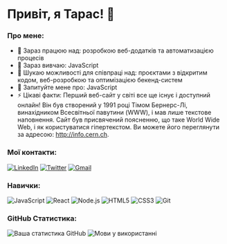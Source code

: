 # Привіт, я Тарас! 👋

### Про мене:
- 🔭 Зараз працюю над: розробкою веб-додатків та автоматизацією процесів
- 🌱 Зараз вивчаю: JavaScript
- 👯 Шукаю можливості для співпраці над: проєктами з відкритим кодом, веб-розробкою та оптимізацією бекенд-систем
- 💬 Запитуйте мене про: JavaScript
- ⚡ Цікаві факти: Перший веб-сайт у світі все ще існує і доступний онлайн! Він був створений у 1991 році Тімом Бернерс-Лі, винахідником Всесвітньої павутини (WWW), і мав лише текстове наповнення. Сайт був присвячений поясненню, що таке World Wide Web, і як користуватися гіпертекстом. Ви можете його переглянути за адресою: http://info.cern.ch.

### Мої контакти:
[![LinkedIn](https://img.shields.io/badge/LinkedIn-%230077B5.svg?style=for-the-badge&logo=linkedin&logoColor=white)](https://www.linkedin.com/in/ваше-ім'я)
[![Twitter](https://img.shields.io/badge/Twitter-%231DA1F2.svg?style=for-the-badge&logo=twitter&logoColor=white)](https://twitter.com/ваше-ім'я)
[![Gmail](https://img.shields.io/badge/Gmail-D14836?style=for-the-badge&logo=gmail&logoColor=white)](mailto:ваш_email@gmail.com)

### Навички:
![JavaScript](https://img.shields.io/badge/JavaScript-%23F7DF1E.svg?style=for-the-badge&logo=javascript&logoColor=black)
![React](https://img.shields.io/badge/React-%2320232a.svg?style=for-the-badge&logo=react&logoColor=%2361DAFB)
![Node.js](https://img.shields.io/badge/Node.js-%23339933.svg?style=for-the-badge&logo=node-dot-js&logoColor=white)
![HTML5](https://img.shields.io/badge/HTML5-%23E34F26.svg?style=for-the-badge&logo=html5&logoColor=white)
![CSS3](https://img.shields.io/badge/CSS3-%231572B6.svg?style=for-the-badge&logo=css3&logoColor=white)
![Git](https://img.shields.io/badge/Git-%23F05033.svg?style=for-the-badge&logo=git&logoColor=white)

### GitHub Статистика:
![Ваша статистика GitHub](https://github-readme-stats.vercel.app/api?username=ваш_нікнейм&show_icons=true&theme=radical)
![Мови у використанні](https://github-readme-stats.vercel.app/api/top-langs/?username=ваш_нікнейм&layout=compact&theme=radical)

